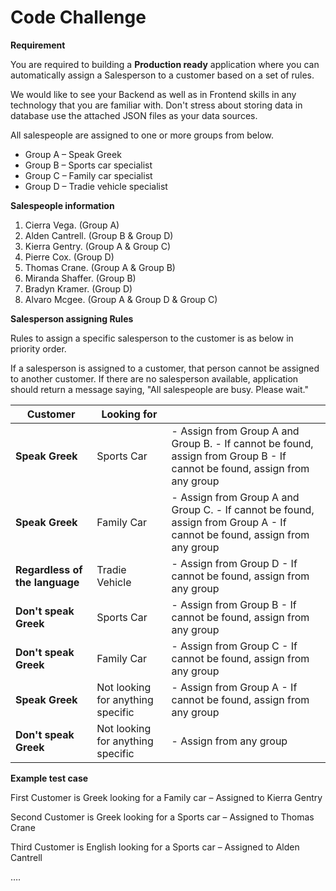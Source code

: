 # Code  Challenge

**Requirement**

You are required to building a **Production ready** application where you can automatically assign a Salesperson to a customer based on a set of rules.

We would like to see your Backend as well as in Frontend skills in any technology that you are familiar with. Don&#39;t stress about storing data in database use the attached JSON files as your data sources.

All salespeople are assigned to one or more groups from below.

- Group A – Speak Greek
- Group B – Sports car specialist
- Group C – Family car specialist
- Group D – Tradie vehicle specialist

**Salespeople information**

1. Cierra Vega. (Group A)
2. Alden Cantrell. (Group B &amp; Group D)
3. Kierra Gentry. (Group A &amp; Group C)
4. Pierre Cox. (Group D)
5. Thomas Crane. (Group A &amp; Group B)
6. Miranda Shaffer. (Group B)
7. Bradyn Kramer. (Group D)
8. Alvaro Mcgee. (Group A &amp; Group D &amp; Group C)

**Salesperson assigning Rules**

Rules to assign a specific salesperson to the customer is as below in priority order.

If a salesperson is assigned to a customer, that person cannot be assigned to another customer. If there are no salesperson available, application should return a message saying, &quot;All salespeople are busy. Please wait.&quot;

| **Customer** | **Looking for** ||
| --- | --- | --- |
| **Speak Greek** | Sports Car | - Assign from Group A and Group B. - If cannot be found, assign from Group B - If cannot be found, assign from any group |
| **Speak Greek** | Family Car | - Assign from Group A and Group C. - If cannot be found, assign from Group A - If cannot be found, assign from any group |
| **Regardless of the language** | Tradie Vehicle | - Assign from Group D - If cannot be found, assign from any group |
| **Don&#39;t speak Greek** | Sports Car | - Assign from Group B - If cannot be found, assign from any group |
| **Don&#39;t speak Greek** | Family Car | - Assign from Group C - If cannot be found, assign from any group |
| **Speak Greek** | Not looking for anything specific | - Assign from Group A - If cannot be found, assign from any group |
| **Don&#39;t speak Greek** | Not looking for anything specific | - Assign from any group |

**Example test case**

First Customer is Greek looking for a Family car – Assigned to Kierra Gentry

Second Customer is Greek looking for a Sports car – Assigned to Thomas Crane

Third Customer is English looking for a Sports car – Assigned to Alden Cantrell

….
